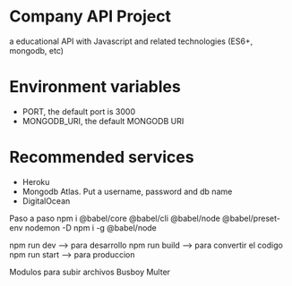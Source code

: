 # Company API Project
a educational API with Javascript and related technologies (ES6+, mongodb, etc)

# Environment variables
- PORT, the default port is 3000
- MONGODB_URI, the default MONGODB URI

# Recommended services
* Heroku
* Mongodb Atlas. Put a username, password and db name
* DigitalOcean

Paso a paso 
npm i @babel/core @babel/cli @babel/node @babel/preset-env nodemon -D
npm i -g  @babel/node 
 
 npm run dev --> para desarrollo
 npm run build --> para convertir el codigo
 npm run start --> para produccion

 Modulos para subir archivos
 Busboy
 Multer
